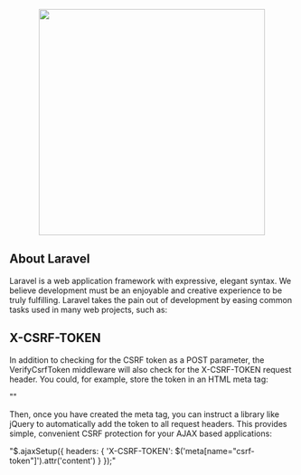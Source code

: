 <p align="center"><img src="https://res.cloudinary.com/dtfbvvkyp/image/upload/v1566331377/laravel-logolockup-cmyk-red.svg" width="400"></p>



## About Laravel

Laravel is a web application framework with expressive, elegant syntax. We believe development must be an enjoyable and creative experience to be truly fulfilling. Laravel takes the pain out of development by easing common tasks used in many web projects, such as:

## X-CSRF-TOKEN
In addition to checking for the CSRF token as a POST parameter, the VerifyCsrfToken middleware will also check for the X-CSRF-TOKEN request header. You could, for example, store the token in an HTML meta tag:

"<meta name="csrf-token" content="{{ csrf_token() }}">"

Then, once you have created the meta tag, you can instruct a library like jQuery to automatically add the token to all request headers. This provides simple, convenient CSRF protection for your AJAX based applications:

"$.ajaxSetup({
    headers: {
        'X-CSRF-TOKEN': $('meta[name="csrf-token"]').attr('content')
    }
});"
